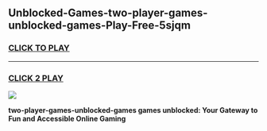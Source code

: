 
## Unblocked-Games-two-player-games-unblocked-games-Play-Free-5sjqm
<h3>
<a href="https://premium76.site?title=two-player-games-unblocked-games&ref=12A">CLICK TO PLAY</a></h3>
<hr>

<h3>
<a href="https://premium76.site?title=two-player-games-unblocked-games&ref=12A">CLICK 2 PLAY</a>
  
</h3>

<a href="https://premium76.site?title=two-player-games-unblocked-games&ref=12A"><img src="https://clearcache.store/games.png"></a>


**two-player-games-unblocked-games games unblocked: Your Gateway to Fun and Accessible Online Gaming**
